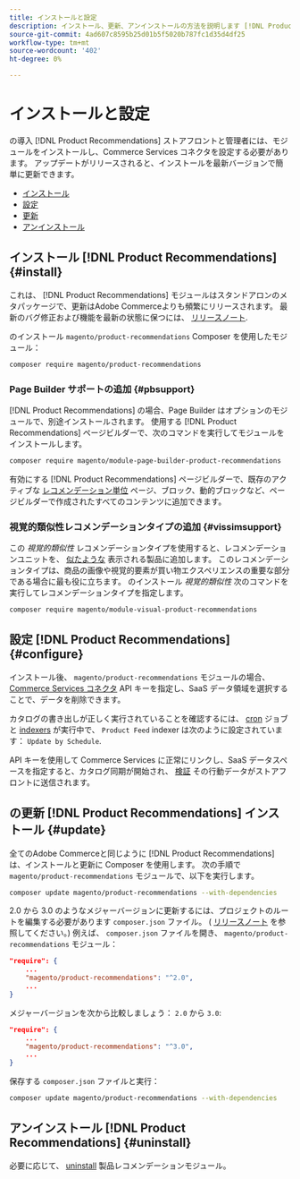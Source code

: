 ```yaml
---
title: インストールと設定
description: インストール、更新、アンインストールの方法を説明します [!DNL Product Recommendations].
source-git-commit: 4ad607c8595b25d01b5f5020b787fc1d35d4df25
workflow-type: tm+mt
source-wordcount: '402'
ht-degree: 0%

---
```


# インストールと設定

の導入 [!DNL Product Recommendations] ストアフロントと管理者には、モジュールをインストールし、Commerce Services コネクタを設定する必要があります。 アップデートがリリースされると、インストールを最新バージョンで簡単に更新できます。

- [インストール](#install)
- [設定](#configure)
- [更新](#update)
- [アンインストール](#uninstall)

## インストール [!DNL Product Recommendations] {#install}

これは、 [!DNL Product Recommendations] モジュールはスタンドアロンのメタパッケージで、更新はAdobe Commerceよりも頻繁にリリースされます。 最新のバグ修正および機能を最新の状態に保つには、 [リリースノート](release-notes.md).

のインストール `magento/product-recommendations` Composer を使用したモジュール：

```bash
composer require magento/product-recommendations
```

### Page Builder サポートの追加 {#pbsupport}

[!DNL Product Recommendations] の場合、Page Builder はオプションのモジュールで、別途インストールされます。 使用する [!DNL Product Recommendations] ページビルダーで、次のコマンドを実行してモジュールをインストールします。

```bash
composer require magento/module-page-builder-product-recommendations
```

有効にする [!DNL Product Recommendations] ページビルダーで、既存のアクティブな [レコメンデーション単位](https://docs.magento.com/user-guide/cms/page-builder-add-recommendations.html) ページ、ブロック、動的ブロックなど、ページビルダーで作成されたすべてのコンテンツに追加できます。

### 視覚的類似性レコメンデーションタイプの追加 {#vissimsupport}

この _視覚的類似性_ レコメンデーションタイプを使用すると、レコメンデーションユニットを、 [似たような](type.md#visualsim) 表示される製品に追加します。 このレコメンデーションタイプは、商品の画像や視覚的要素が買い物エクスペリエンスの重要な部分である場合に最も役に立ちます。 のインストール _視覚的類似性_ 次のコマンドを実行してレコメンデーションタイプを指定します。

```bash
composer require magento/module-visual-product-recommendations
```

## 設定 [!DNL Product Recommendations] {#configure}

インストール後、 `magento/product-recommendations` モジュールの場合、 [Commerce Services コネクタ](https://docs.magento.com/user-guide/configuration/services/saas.html) API キーを指定し、SaaS データ領域を選択することで、データを削除できます。

カタログの書き出しが正しく実行されていることを確認するには、 [cron](https://devdocs.magento.com/guides/v2.4/config-guide/cli/config-cli-subcommands-cron.html) ジョブと [indexers](https://devdocs.magento.com/guides/v2.4/config-guide/cli/config-cli-subcommands-index.html) が実行中で、 `Product Feed` indexer は次のように設定されています： `Update by Schedule`.

API キーを使用して Commerce Services に正常にリンクし、SaaS データスペースを指定すると、カタログ同期が開始され、 [検証](verify.md) その行動データがストアフロントに送信されます。

## の更新 [!DNL Product Recommendations] インストール {#update}

全てのAdobe Commerceと同じように [!DNL Product Recommendations] は、インストールと更新に Composer を使用します。 次の手順で `magento/product-recommendations` モジュールで、以下を実行します。

```bash
composer update magento/product-recommendations --with-dependencies
```

2.0 から 3.0 のようなメジャーバージョンに更新するには、プロジェクトのルートを編集する必要があります `composer.json` ファイル。 ( [リリースノート](release-notes.md) を参照してください。) 例えば、 `composer.json` ファイルを開き、 `magento/product-recommendations` モジュール：

```json
"require": {
    ...
    "magento/product-recommendations": "^2.0",
    ...
}
```

メジャーバージョンを次から比較しましょう： `2.0` から `3.0`:

```json
"require": {
    ...
    "magento/product-recommendations": "^3.0",
    ...
}
```

保存する `composer.json` ファイルと実行：

```bash
composer update magento/product-recommendations --with-dependencies
```

## アンインストール [!DNL Product Recommendations] {#uninstall}

必要に応じて、 [uninstall](https://devdocs.magento.com/guides/v2.4/install-gde/install/cli/install-cli-uninstall-mods.html) 製品レコメンデーションモジュール。
